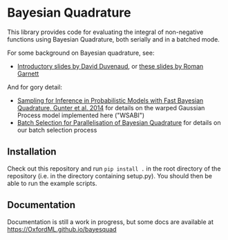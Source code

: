 # Bayesian Quadrature

This library provides code for evaluating the integral of non-negative functions using Bayesian Quadrature, both serially and in a batched mode.

For some background on Bayesian quadrature, see:

- [Introductory slides by David Duvenaud](https://www.cs.toronto.edu/~duvenaud/talks/intro_bq.pdf), or [these slides by Roman Garnett](http://probabilistic-numerics.org/assets/pdf/nips2015_probint/roman_talk.pdf)

And for gory detail:

- [Sampling for Inference in Probabilistic Models with Fast Bayesian Quadrature, Gunter et al. 2014](https://papers.nips.cc/paper/5483-sampling-for-inference-in-probabilistic-models-with-fast-bayesian-quadrature.pdf) for details on the warped Gaussian Process model implemented here ("WSABI")
- [Batch Selection for Parallelisation of Bayesian Quadrature](https://arxiv.org/abs/1812.01553) for details on our batch selection process

## Installation

Check out this repository and run `pip install .` in the root directory of the repository (i.e. in the directory containing setup.py). You should then be able to run the example scripts.

## Documentation

Documentation is still a work in progress, but some docs are available at https://OxfordML.github.io/bayesquad

